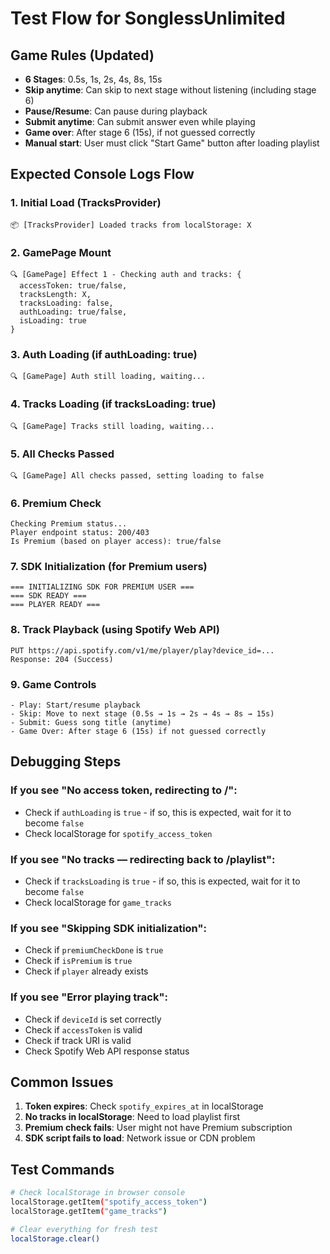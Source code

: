 # Test Flow for SonglessUnlimited

## Game Rules (Updated)
- **6 Stages**: 0.5s, 1s, 2s, 4s, 8s, 15s
- **Skip anytime**: Can skip to next stage without listening (including stage 6)
- **Pause/Resume**: Can pause during playback
- **Submit anytime**: Can submit answer even while playing
- **Game over**: After stage 6 (15s), if not guessed correctly
- **Manual start**: User must click "Start Game" button after loading playlist

## Expected Console Logs Flow

### 1. Initial Load (TracksProvider)
```
📦 [TracksProvider] Loaded tracks from localStorage: X
```

### 2. GamePage Mount
```
🔍 [GamePage] Effect 1 - Checking auth and tracks: {
  accessToken: true/false,
  tracksLength: X,
  tracksLoading: false,
  authLoading: true/false,
  isLoading: true
}
```

### 3. Auth Loading (if authLoading: true)
```
🔍 [GamePage] Auth still loading, waiting...
```

### 4. Tracks Loading (if tracksLoading: true)
```
🔍 [GamePage] Tracks still loading, waiting...
```

### 5. All Checks Passed
```
🔍 [GamePage] All checks passed, setting loading to false
```

### 6. Premium Check
```
Checking Premium status...
Player endpoint status: 200/403
Is Premium (based on player access): true/false
```

### 7. SDK Initialization (for Premium users)
```
=== INITIALIZING SDK FOR PREMIUM USER ===
=== SDK READY ===
=== PLAYER READY ===
```

### 8. Track Playback (using Spotify Web API)
```
PUT https://api.spotify.com/v1/me/player/play?device_id=...
Response: 204 (Success)
```

### 9. Game Controls
```
- Play: Start/resume playback
- Skip: Move to next stage (0.5s → 1s → 2s → 4s → 8s → 15s)
- Submit: Guess song title (anytime)
- Game Over: After stage 6 (15s) if not guessed correctly
```

## Debugging Steps

### If you see "No access token, redirecting to /":
- Check if `authLoading` is `true` - if so, this is expected, wait for it to become `false`
- Check localStorage for `spotify_access_token`

### If you see "No tracks — redirecting back to /playlist":
- Check if `tracksLoading` is `true` - if so, this is expected, wait for it to become `false`
- Check localStorage for `game_tracks`

### If you see "Skipping SDK initialization":
- Check if `premiumCheckDone` is `true`
- Check if `isPremium` is `true`
- Check if `player` already exists

### If you see "Error playing track":
- Check if `deviceId` is set correctly
- Check if `accessToken` is valid
- Check if track URI is valid
- Check Spotify Web API response status

## Common Issues

1. **Token expires**: Check `spotify_expires_at` in localStorage
2. **No tracks in localStorage**: Need to load playlist first
3. **Premium check fails**: User might not have Premium subscription
4. **SDK script fails to load**: Network issue or CDN problem

## Test Commands

```bash
# Check localStorage in browser console
localStorage.getItem("spotify_access_token")
localStorage.getItem("game_tracks")

# Clear everything for fresh test
localStorage.clear()
``` 